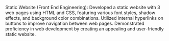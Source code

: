 Static Website (Front End Engineering):
Developed a static website with 3 web pages using HTML and CSS, featuring various font styles, shadow
effects, and background color combinations.
Utilized internal hyperlinks on buttons to improve navigation between web pages.
Demonstrated proficiency in web development by creating an appealing and user-friendly static website.
